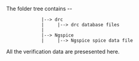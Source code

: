 The folder tree contains --

                 |--> drc
                 |     |--> drc database files
                 |
                 |--> Ngspice
                 |     |--> Ngspice spice data file


All the verification data are presesented here. 
